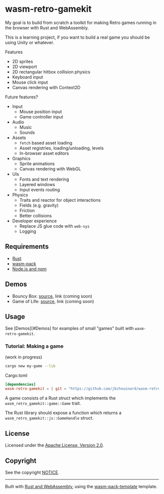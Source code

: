 # wasm-retro-gamekit

My goal is to build from scratch a toolkit for making Retro games running in the browser
with Rust and WebAssembly.

This is a learning project, if you want to build a real game you should be using
Unity or whatever.

Features
- 2D sprites
- 2D viewport
- 2D rectangular hitbox collision physics
- Keyboard input
- Mouse click input
- Canvas rendering with Context2D

Future features?
- Input
    - Mouse position input
    - Game controller input
- Audio
    - Music
    - Sounds
- Assets
    - `fetch` based asset loading
    - Asset registries, loading/unloading, levels
    - In-browser asset editors
- Graphics
    - Sprite animations
    - Canvas rendering with WebGL
- UIs
    - Fonts and text rendering
    - Layered windows
    - Input events routing
- Physics
    - Traits and reactor for object interactions
    - Fields (e.g. gravity)
    - Friction
    - Better collisions
- Developer experience
    - Replace JS glue code with `web-sys`
    - Logging


## Requirements
- [Rust](https://rustup.rs/)
- [wasm-pack](https://rustwasm.github.io/wasm-pack/installer/)
- [Node.js and npm](https://docs.npmjs.com/downloading-and-installing-node-js-and-npm)


## Demos
- Bouncy Box: [source](demos/bouncybox), link (coming soon)
- Game of Life: [source](demos/gameoflife), link (coming soon)


## Usage

See [Demos][#Demos] for examples of small "games" built with `wasm-retro-gamekit`.

### Tutorial: Making a game

(work in progress)

```sh
cargo new my-game --lib
```

Cargo.toml
```toml
[dependencies]
wasm-retro-gamekit = { git = "https://github.com/jbchouinard/wasm-retro-gamekit.git" }
```

A game consists of a Rust struct which implements the `wasm_retro_gamekit::game::Game`
trait.

The Rust library should expose a function which returns a `wasm_retro_gamekit::js::GameHandle`
struct.


## License

Licensed under the [Apache License, Version 2.0](LICENSE).


## Copyright

See the copyright [NOTICE](NOTICE).

---

Built with [Rust and WebAssembly](https://rustwasm.github.io/), using the [wasm-pack-template](https://github.com/rustwasm/wasm-pack-template) template.

